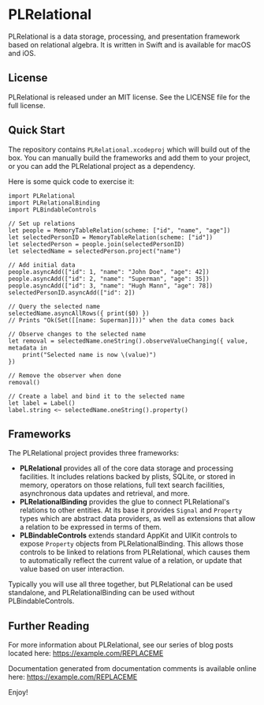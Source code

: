 # PLRelational

PLRelational is a data storage, processing, and presentation framework based on relational algebra. It is written in Swift and is available for macOS and iOS.

## License

PLRelational is released under an MIT license. See the LICENSE file for the full license.

## Quick Start

The repository contains `PLRelational.xcodeproj` which will build out of the box. You can manually build the frameworks and add them to your project, or you can add the PLRelational project as a dependency.

Here is some quick code to exercise it:

    import PLRelational
    import PLRelationalBinding
    import PLBindableControls
    
    // Set up relations
    let people = MemoryTableRelation(scheme: ["id", "name", "age"])
    let selectedPersonID = MemoryTableRelation(scheme: ["id"])
    let selectedPerson = people.join(selectedPersonID)
    let selectedName = selectedPerson.project("name")
    
    // Add initial data
    people.asyncAdd(["id": 1, "name": "John Doe", "age": 42])
    people.asyncAdd(["id": 2, "name": "Superman", "age": 35])
    people.asyncAdd(["id": 3, "name": "Hugh Mann", "age": 78])
    selectedPersonID.asyncAdd(["id": 2])
    
    // Query the selected name
    selectedName.asyncAllRows({ print($0) })
    // Prints "Ok(Set([[name: Superman]]))" when the data comes back
    
    // Observe changes to the selected name
    let removal = selectedName.oneString().observeValueChanging({ value, metadata in
        print("Selected name is now \(value)")
    })
    
    // Remove the observer when done
    removal()
    
    // Create a label and bind it to the selected name
    let label = Label()
    label.string <~ selectedName.oneString().property()

## Frameworks

The PLRelational project provides three frameworks:

* **PLRelational** provides all of the core data storage and processing facilities. It includes relations backed by plists, SQLite, or stored in memory, operators on those relations, full text search facilities, asynchronous data updates and retrieval, and more.
* **PLRelationalBinding** provides the glue to connect PLRelational's relations to other entities. At its base it provides `Signal` and `Property` types which are abstract data providers, as well as extensions that allow a relation to be expressed in terms of them.
* **PLBindableControls** extends standard AppKit and UIKit controls to expose `Property` objects from PLRelationalBinding. This allows those controls to be linked to relations from PLRelational, which causes them to automatically reflect the current value of a relation, or update that value based on user interaction.

Typically you will use all three together, but PLRelational can be used standalone, and PLRelationalBinding can be used without PLBindableControls.

## Further Reading

For more information about PLRelational, see our series of blog posts located here: https://example.com/REPLACEME

Documentation generated from documentation comments is available online here: https://example.com/REPLACEME

Enjoy!
